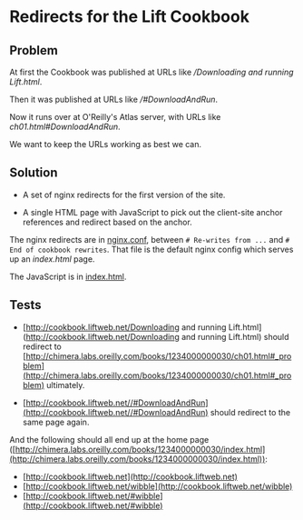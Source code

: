 # Redirects for the Lift Cookbook


## Problem

At first the Cookbook was published at URLs like _/Downloading and running Lift.html_.  

Then it was published at URLs like _/#DownloadAndRun_.  

Now it runs over at O'Reilly's Atlas server, with URLs like _ch01.html#DownloadAndRun_.

We want to keep the URLs working as best we can.


## Solution

* A set of nginx redirects for the first version of the site.

* A single HTML page with JavaScript to pick out the client-site anchor references and redirect based on the anchor.

The nginx redirects are in [nginx.conf](https://github.com/LiftCookbook/nginx-redirects/blob/master/nginx.conf#L48), between `# Re-writes from ...` and `# End of cookbook rewrites`.  That file is the default nginx config which serves up an _index.html_ page.

The JavaScript is in [index.html](https://github.com/LiftCookbook/nginx-redirects/blob/master/index.html).


## Tests

* [http://cookbook.liftweb.net/Downloading and running Lift.html](http://cookbook.liftweb.net/Downloading and running Lift.html) should redirect to [http://chimera.labs.oreilly.com/books/1234000000030/ch01.html#_problem](http://chimera.labs.oreilly.com/books/1234000000030/ch01.html#_problem) ultimately.

* [http://cookbook.liftweb.net//#DownloadAndRun](http://cookbook.liftweb.net//#DownloadAndRun) should redirect to the same page again. 

And the following should all end up at the home page ([http://chimera.labs.oreilly.com/books/1234000000030/index.html](http://chimera.labs.oreilly.com/books/1234000000030/index.html)):

* [http://cookbook.liftweb.net](http://cookbook.liftweb.net) 
* [http://cookbook.liftweb.net/wibble](http://cookbook.liftweb.net/wibble)
* [http://cookbook.liftweb.net/#wibble](http://cookbook.liftweb.net/#wibble)



